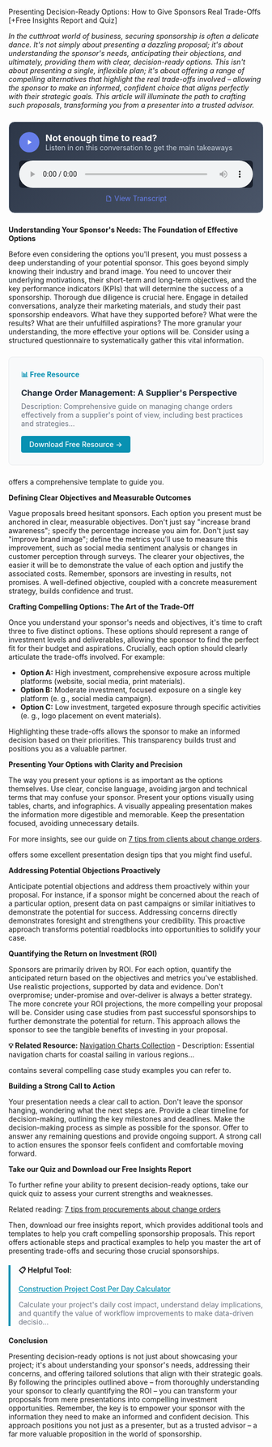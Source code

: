 Presenting Decision-Ready Options: How to Give Sponsors Real Trade-Offs [+Free Insights Report and Quiz]  <p><i>In the cutthroat world of business, securing sponsorship is often a delicate dance.  It's not simply about presenting a dazzling proposal; it's about understanding the sponsor's needs, anticipating their objections, and ultimately, providing them with clear, decision-ready options. This isn't about presenting a single, inflexible plan; it's about offering a range of compelling alternatives that highlight the real trade-offs involved – allowing the sponsor to make an informed, confident choice that aligns perfectly with their strategic goals.  This article will illuminate the path to crafting such proposals, transforming you from a presenter into a trusted advisor.</i></p>


<div style="background: linear-gradient(135deg, #2D3748 0%, #4A5568 100%); padding: 20px; border-radius: 12px; margin: 24px 0; border: 1px solid #E2E8F0;">
  <div style="display: flex; align-items: center; gap: 12px; margin-bottom: 16px;">
    <div style="width: 40px; height: 40px; background: #667eea; border-radius: 50%; display: flex; align-items: center; justify-content: center;">
      <svg width="16" height="16" viewBox="0 0 24 24" fill="white">
        <path d="M8 5v14l11-7z"/>
      </svg>
    </div>
    <div>
      <h3 style="color: white; margin: 0; font-size: 18px; font-weight: bold;">Not enough time to read?</h3>
      <p style="color: #CBD5E0; margin: 0; font-size: 14px;">Listen in on this conversation to get the main takeaways</p>
    </div>
  </div>
  <audio controls style="width: 100%; background: #1A202C; border-radius: 6px;">
    <source src="/podcasts/audio/post-31.wav" type="audio/wav">
    Your browser does not support the audio element.
  </audio>
  <div style="margin-top: 12px; text-align: center;">
    <a href="/podcasts/transcripts/post-31-transcript.txt" 
       style="color: #667eea; text-decoration: none; font-size: 14px; display: inline-flex; align-items: center; gap: 4px;"
       target="_blank">
      <svg width="14" height="14" viewBox="0 0 24 24" fill="currentColor">
        <path d="M14,2H6A2,2 0 0,0 4,4V20A2,2 0 0,0 6,22H18A2,2 0 0,0 20,20V8L14,2M18,20H6V4H13V9H18V20Z"/>
      </svg>
      View Transcript
    </a>
  </div>
</div>

<p><b>Understanding Your Sponsor's Needs: The Foundation of Effective Options</b></p>

<p>Before even considering the options you'll present, you must possess a deep understanding of your potential sponsor.  This goes beyond simply knowing their industry and brand image. You need to uncover their underlying motivations, their short-term and long-term objectives, and the key performance indicators (KPIs) that will determine the success of a sponsorship.  Thorough due diligence is crucial here.  Engage in detailed conversations, analyze their marketing materials, and study their past sponsorship endeavors.  What have they supported before? What were the results? What are their unfulfilled aspirations? The more granular your understanding, the more effective your options will be. Consider using a structured questionnaire to systematically gather this vital information.  <div style="background: #f8f9fa; border: 1px solid #e9ecef; border-radius: 8px; padding: 24px; margin: 24px 0;">
<h4 style="color: #0891b2; margin: 0 0 12px 0;">📊 Free Resource</h4>
<h3 style="margin: 0 0 8px 0;"><a href="/resources/change-order-management" style="color: #1f2937; text-decoration: none;">Change Order Management: A Supplier's Perspective</a></h3>
<p style="color: #6b7280; margin: 0 0 16px 0; font-size: 14px;">Description: Comprehensive guide on managing change orders effectively from a supplier's point of view, including best practices and strategies...</p>
<a href="/resources/change-order-management" style="background: #0891b2; color: white; padding: 8px 16px; border-radius: 4px; text-decoration: none; font-weight: 500; display: inline-block;">Download Free Resource →</a>
</div> offers a comprehensive template to guide you.</p>

<p><b>Defining Clear Objectives and Measurable Outcomes</b></p>

<p>Vague proposals breed hesitant sponsors.  Each option you present must be anchored in clear, measurable objectives. Don't just say "increase brand awareness"; specify the percentage increase you aim for. Don't just say "improve brand image"; define the metrics you'll use to measure this improvement, such as social media sentiment analysis or changes in customer perception through surveys.  The clearer your objectives, the easier it will be to demonstrate the value of each option and justify the associated costs.  Remember, sponsors are investing in results, not promises.  A well-defined objective, coupled with a concrete measurement strategy, builds confidence and trust.</p>

<p><b>Crafting Compelling Options: The Art of the Trade-Off</b></p>

<p>Once you understand your sponsor's needs and objectives, it's time to craft three to five distinct options.  These options should represent a range of investment levels and deliverables, allowing the sponsor to find the perfect fit for their budget and aspirations.  Crucially, each option should clearly articulate the trade-offs involved. For example: </p>

<ul>
<li><b>Option A:</b>  High investment, comprehensive exposure across multiple platforms (website, social media, print materials).</li>
<li><b>Option B:</b> Moderate investment, focused exposure on a single key platform (e. g., social media campaign).</li>
<li><b>Option C:</b> Low investment, targeted exposure through specific activities (e. g., logo placement on event materials).</li>
</ul>

<p>Highlighting these trade-offs allows the sponsor to make an informed decision based on their priorities. This transparency builds trust and positions you as a valuable partner.</p>

<p><b>Presenting Your Options with Clarity and Precision</b></p>

<p>The way you present your options is as important as the options themselves.  Use clear, concise language, avoiding jargon and technical terms that may confuse your sponsor.  Present your options visually using tables, charts, and infographics.  A visually appealing presentation makes the information more digestible and memorable.  Keep the presentation focused, avoiding unnecessary details.  <p>For more insights, see our guide on <a href="/posts/post-10">7 tips from clients about change orders</a>.</p> offers some excellent presentation design tips that you might find useful.</p>

<p><b>Addressing Potential Objections Proactively</b></p>

<p>Anticipate potential objections and address them proactively within your proposal. For instance, if a sponsor might be concerned about the reach of a particular option, present data on past campaigns or similar initiatives to demonstrate the potential for success.  Addressing concerns directly demonstrates foresight and strengthens your credibility.  This proactive approach transforms potential roadblocks into opportunities to solidify your case.</p>

<p><b>Quantifying the Return on Investment (ROI)</b></p>

<p>Sponsors are primarily driven by ROI.  For each option, quantify the anticipated return based on the objectives and metrics you've established.  Use realistic projections, supported by data and evidence.  Don't overpromise; under-promise and over-deliver is always a better strategy.  The more concrete your ROI projections, the more compelling your proposal will be.  Consider using case studies from past successful sponsorships to further demonstrate the potential for return. This approach allows the sponsor to see the tangible benefits of investing in your proposal.  <p><b>💡 Related Resource:</b> <a href="/resources/navigation-charts">Navigation Charts Collection</a> - Description: Essential navigation charts for coastal sailing in various regions...</p> contains several compelling case study examples you can refer to.</p>

<p><b>Building a Strong Call to Action</b></p>

<p>Your presentation needs a clear call to action.  Don't leave the sponsor hanging, wondering what the next steps are.  Provide a clear timeline for decision-making, outlining the key milestones and deadlines.  Make the decision-making process as simple as possible for the sponsor.  Offer to answer any remaining questions and provide ongoing support.  A strong call to action ensures the sponsor feels confident and comfortable moving forward.</p>

<p><b>Take our Quiz and Download our Free Insights Report</b></p>

<p>To further refine your ability to present decision-ready options, take our quick quiz to assess your current strengths and weaknesses.  <p>Related reading: <a href="/posts/post-11">7 tips from procurements about change orders</a></p>  Then, download our free insights report, which provides additional tools and templates to help you craft compelling sponsorship proposals.  This report offers actionable steps and practical examples to help you master the art of presenting trade-offs and securing those crucial sponsorships. 
<div style="border-left: 4px solid #0891b2; padding-left: 16px; margin: 20px 0;">
<p><b>📋 Helpful Tool:</b></p>
<p><a href="/resources/project-cost-calculator" style="color: #0891b2; font-weight: 500;">Construction Project Cost Per Day Calculator</a></p>
<p style="font-size: 14px; color: #6b7280;">Calculate your project's daily cost impact, understand delay implications, and quantify the value of workflow improvements to make data-driven decisio...</p>
</div> </p>  <p><b>Conclusion</b></p>

<p>Presenting decision-ready options is not just about showcasing your project; it's about understanding your sponsor's needs, addressing their concerns, and offering tailored solutions that align with their strategic goals. By following the principles outlined above – from thoroughly understanding your sponsor to clearly quantifying the ROI – you can transform your proposals from mere presentations into compelling investment opportunities. Remember, the key is to empower your sponsor with the information they need to make an informed and confident decision.  This approach positions you not just as a presenter, but as a trusted advisor – a far more valuable proposition in the world of sponsorship.</p>
